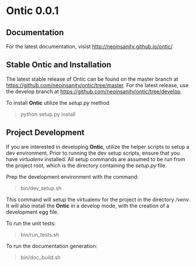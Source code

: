 Ontic 0.0.1
============

Documentation
--------------

For the latest documentation, visist http://neoinsanity.github.io/ontic/

Stable Ontic and Installation
------------------------------

The latest stable release of Ontic can be found on the master branch at
https://github.com/neoinsanity/ontic/tree/master. For the latest release, use 
the develop branch at https://github.com/neoinsanity/ontic/tree/develop.

To install **Ontic** utilize the *setup.py* method

  > python setup.py install

Project Development
--------------------

If you are interested in developing **Ontic**, utilize the helper scripts to 
setup a dev environment. Prior to running the dev setup scripts, 
ensure that you have *virtualenv* installed. All setup commands are assumed 
to be run from the project root, which is the directory containing the 
*setup.py* file.

Prep the development environment with the command:

  > bin/dev_setup.sh

This command will setup the virtualenv for the project in the 
directory */venv*. It will also install the **Ontic** in a develop mode, 
with the creation of a development egg file.

To run the unit tests:

  > bin/run_tests.sh

To run the documentation generation:

  > bin/doc_build.sh

